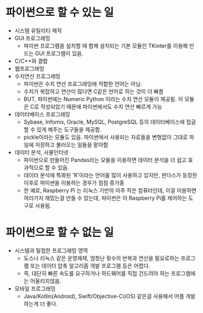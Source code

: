 # 파이썬으로 할 수 있는 일
- 시스템 유틸리티 제작
- GUI 프로그래밍
  - 파이썬 프로그램을 설치할 때 함께 설치되는 기본 모듈인 TKinter를 이용해 만드는 GUI 프로그램이 있음.
- C/C++와 결합
- 웹프로그래밍
- 수치연산 프로그래밍
  - 파이썬은 수치 연산 프로그래밍에 적합한 언어는 아님.
  - 수치가 복잡하고 연산이 많다면 C같은 언어로 하는 것이 더 빠름
  - BUT, 파이썬에는 Numeric Python 이라는 수치 연산 모듈이 제공됨. 이 모듈은 C로 작성되었기 때문에 파이썬에서도 수치 연산 빠르게 가능
- 데이터베이스 프로그래밍
  - Sybase, Infomix, Oracle, MySQL, PostgreSQL 등의 데이터베이스에 접글 할 수 있게 해주는 도구들을 제공함.
  - pickle이라는 모듈도 있음. 파이썬에서 사용되는 자료들을 변형없이 그대로 파일에 저장하고 불러오는 일들을 맡아함
- 데이터 분석, 사물인터넷
  - 파이썬으로 만들어진 Pandas라는 모듈을 이용하면 데이터 분석을 더 쉽고 효과적으로 할 수 있음.
  - 데이터 분석에 특화된 'R'이라는 언어를 많이 사용하고 있지만, 판다스가 등장한 이후로 파이썬을 이용하는 경우가 점점 증가중
  - 한 예로, Raspberry Pi 는 리눅스 기반의 아주 작은 컴퓨터인데, 이걸 이용하면 여러가지 재밌는걸 만들 수 있는데, 파이썬은 이 Raspberry Pi를 제어하는 도구로 사용됨.

# 파이썬으로 할 수 없는 일
- 시스템과 밀접한 프로그래밍 영역
  - 도스나 리눅스 같은 운영체제, 엄청난 횟수의 반복과 연산을 필요로하는 프로그램 또는 데이터 압축 알고리즘 개발 프로그램 등은 어렵다.
  - 즉, 대단히 빠른 속도를 요구하거나 하드웨어를 직접 건드려야 하는 프로그램에는 어울리지않음.
- 모바일 프로그래밍
  - Java/Kotlin(Android), Swift/Objective-C(iOS) 같은걸 사용해서 어플 개발하는게 더 좋다.
